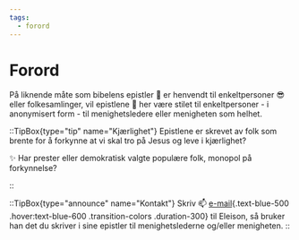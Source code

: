 ```yaml
---
tags:
  - forord
---
```


# Forord
På liknende måte som bibelens epistler :scroll: er henvendt til enkeltpersoner :sunglasses: eller folkesamlinger, vil epistlene :memo: her være stilet til enkeltpersoner - i anonymisert form - til menighetsledere eller menigheten som helhet.

::TipBox{type="tip" name="Kjærlighet"}
Epistlene er skrevet av folk som brente for å forkynne at vi skal tro på Jesus og leve i kjærlighet?

:sparkles: Har prester eller demokratisk valgte populære folk, monopol på forkynnelse?

::

::TipBox{type="announce" name="Kontakt"}
Skriv :mailbox: [e-mail](mailto:jur.eleison@gmail.com){.text-blue-500 .hover:text-blue-600 .transition-colors .duration-300} til Eleison, så bruker han det du skriver i sine epistler til menighetslederne og/eller menigheten.
::
